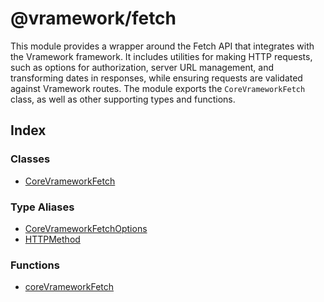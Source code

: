 # @vramework/fetch

This module provides a wrapper around the Fetch API that integrates with the Vramework framework.
It includes utilities for making HTTP requests, such as options for authorization, server URL management,
and transforming dates in responses, while ensuring requests are validated against Vramework routes.
The module exports the `CoreVrameworkFetch` class, as well as other supporting types and functions.

## Index

### Classes

- [CoreVrameworkFetch](classes/CoreVrameworkFetch.md)

### Type Aliases

- [CoreVrameworkFetchOptions](type-aliases/CoreVrameworkFetchOptions.md)
- [HTTPMethod](type-aliases/HTTPMethod.md)

### Functions

- [coreVrameworkFetch](functions/coreVrameworkFetch.md)
